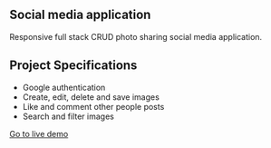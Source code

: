 ## Social media application

Responsive full stack CRUD photo sharing social media application.

## Project Specifications

- Google authentication
- Create, edit, delete and save images
- Like and comment other people posts
- Search and filter images

[Go to live demo](https://social-media-appka.netlify.app)
